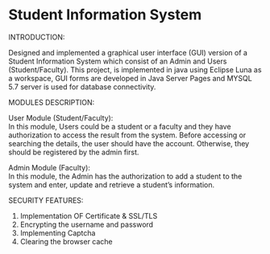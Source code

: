 # Student Information System
INTRODUCTION:

Designed and implemented a graphical user interface (GUI) version of a Student Information System which consist of an Admin and Users (Student/Faculty). This project, is implemented in java using Eclipse Luna as a workspace, GUI forms are developed in Java Server Pages and MYSQL 5.7 server is used for database connectivity.

MODULES DESCRIPTION:

User Module (Student/Faculty):  
In this module, Users could be a student or a faculty and they have authorization to access the result from the system. Before accessing or searching the details, the user should have the account. Otherwise, they should be registered by the admin first.

Admin Module (Faculty):  
In this module, the Admin has the authorization to add a student to the system and enter, update and retrieve a student’s information.

SECURITY FEATURES:

1. Implementation OF Certificate & SSL/TLS
2. Encrypting the username and password
3. Implementing Captcha
4. Clearing the browser cache
